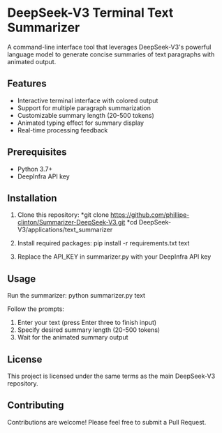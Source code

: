 # DeepSeek-V3 Terminal Text Summarizer

A command-line interface tool that leverages DeepSeek-V3's powerful language model to generate concise summaries of text paragraphs with animated output.

## Features
- Interactive terminal interface with colored output
- Support for multiple paragraph summarization
- Customizable summary length (20-500 tokens)
- Animated typing effect for summary display
- Real-time processing feedback

## Prerequisites
- Python 3.7+
- DeepInfra API key

## Installation
1. Clone this repository:
*git clone https://github.com/phillipe-clinton/Summarizer-DeepSeek-V3.git
*cd DeepSeek-V3/applications/text_summarizer

3. Install required packages:
pip install -r requirements.txt
text

4. Replace the API_KEY in summarizer.py with your DeepInfra API key

## Usage
Run the summarizer:
python summarizer.py
text

Follow the prompts:
1. Enter your text (press Enter three to finish input)
2. Specify desired summary length (20-500 tokens)
3. Wait for the animated summary output

## License
This project is licensed under the same terms as the main DeepSeek-V3 repository.

## Contributing
Contributions are welcome! Please feel free to submit a Pull Request.

